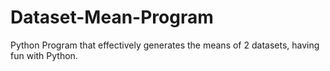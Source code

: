 # Dataset-Mean-Program
Python Program that effectively generates the means of 2 datasets, having fun with Python.
